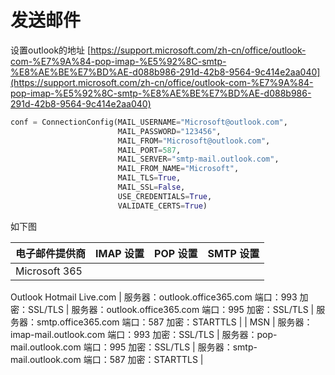 # 发送邮件

设置outlook的地址
[https://support.microsoft.com/zh-cn/office/outlook-com-%E7%9A%84-pop-imap-%E5%92%8C-smtp-%E8%AE%BE%E7%BD%AE-d088b986-291d-42b8-9564-9c414e2aa040](https://support.microsoft.com/zh-cn/office/outlook-com-%E7%9A%84-pop-imap-%E5%92%8C-smtp-%E8%AE%BE%E7%BD%AE-d088b986-291d-42b8-9564-9c414e2aa040)

```python
conf = ConnectionConfig(MAIL_USERNAME="Microsoft@outlook.com",
                        MAIL_PASSWORD="123456",
                        MAIL_FROM="Microsoft@outlook.com",
                        MAIL_PORT=587,
                        MAIL_SERVER="smtp-mail.outlook.com",
                        MAIL_FROM_NAME="Microsoft",
                        MAIL_TLS=True,
                        MAIL_SSL=False,
                        USE_CREDENTIALS=True,
                        VALIDATE_CERTS=True)
```

如下图

| **电子邮件提供商** | **IMAP 设置** | **POP 设置** | **SMTP 设置** |
| ------------------ | ------------- | ------------ | ------------- |
| Microsoft 365      |
Outlook
Hotmail
Live.com | 服务器：outlook.office365.com
端口：993
加密：SSL/TLS | 服务器：outlook.office365.com
端口：995
加密：SSL/TLS | 服务器：smtp.office365.com
端口：587
加密：STARTTLS |
| MSN | 服务器：imap-mail.outlook.com
端口：993
加密：SSL/TLS | 服务器：pop-mail.outlook.com
端口：995
加密：SSL/TLS | 服务器：smtp-mail.outlook.com
端口：587
加密：STARTTLS |
